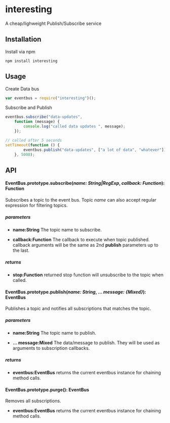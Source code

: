 # interesting
A cheap/lighweight Publish/Subscribe service

## Installation
Install via npm

```shell
npm install interesting
```

## Usage

Create Data bus

```javascript
var eventbus = require("interesting")();

```
Subscribe and Publish

```javascript
eventbus.subscribe("data-updates",
	function (message) {
    	console.log("called data updates ", message);
    });

// called after 5 seconds
setTimeout(function () {
        eventbus.publish("data-updates", ["a lot of data", "whatever"]);
    }, 5000);
```


## API

#### EventBus.prototype.subscribe(*name: String|RegExp*, *callback: Function*): Function
Subscribes a topic to the event bus. Topic *name* can also accept regular expression for filtering topics.

##### parameters
* **name:String**
The topic name to subscribe.

* **callback:Function**
The callback to execute when topic published. callback arguments will be the same as 2nd **publish** parameters up to the last.

##### returns
* **stop:Function**
returned stop function will unsubscribe to the topic when called.


#### EventBus.prototype.publish(*name: String*, ... *message: {Mixed}*): EventBus
Publishes a topic and notifies all subscriptions that matches the topic.

##### parameters
* **name:String**
The topic name to publish.

* **... message:Mixed**
The data/message to publish. They will be used as arguments to subscription callbacks.

##### returns
* **eventbus:EventBus**
returns the current eventbus instance for chaining method calls.


#### EventBus.prototype.purge(): EventBus
Removes all subscriptions.
* **eventbus:EventBus**
returns the current eventbus instance for chaining method calls.